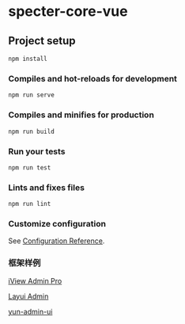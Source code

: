 # specter-core-vue

## Project setup
```
npm install
```

### Compiles and hot-reloads for development
```
npm run serve
```

### Compiles and minifies for production
```
npm run build
```

### Run your tests
```
npm run test
```

### Lints and fixes files
```
npm run lint
```

### Customize configuration
See [Configuration Reference](https://cli.vuejs.org/config/).

### 框架样例

[ iView Admin Pro ](https://adminpro.iviewui.com/dashboard/console)

[Layui Admin](https://www.layui.com/admin/pro/)

[yun-admin-ui](https://gitee.com/lyj5812/yun-admin-ui)
